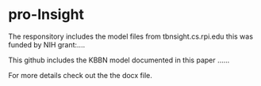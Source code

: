 # pro-Insight

The responsitory includes the model files from tbnsight.cs.rpi.edu
this was funded by NIH grant:....

This github includes the KBBN model documented in this paper ......

For more details check out the the docx file.
